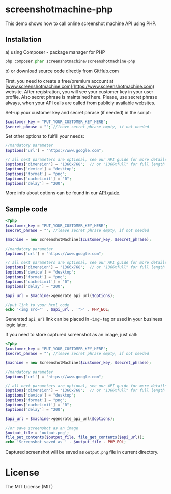 # screenshotmachine-php

This demo shows how to call online screenshot machine API using PHP.

## Installation

a) using Composer - package manager for PHP
```php
php composer.phar screenshotmachine/screenshotmachine-php
```
b) or download source code directly from GitHub.com

First, you need to create a free/premium account at [www.screenshotmachine.com](https://www.screenshotmachine.com) website. After registration, you will see your customer key in your user profile. Also secret phrase is maintained here. Please, use secret phrase always, when your API calls are called from publicly available websites.  

Set-up your customer key and secret phrase (if needed) in the script:

```php
$customer_key = "PUT_YOUR_CUSTOMER_KEY_HERE";
$secret_phrase = ""; //leave secret phrase empty, if not needed
```

Set other options to fulfill your needs: 

```php
//mandatory parameter
$options['url'] = "https://www.google.com";

// all next parameters are optional, see our API guide for more details
$options['dimension'] = "1366x768";  // or "1366xfull" for full length screenshot
$options['device'] = "desktop";
$options['format'] = "png";
$options['cacheLimit'] = "0";
$options['delay'] = "200";
```
More info about options can be found in our [API guide](https://www.screenshotmachine.com/apiguide.php).  

 Sample code
-----

```php
<?php
$customer_key = "PUT_YOUR_CUSTOMER_KEY_HERE";
$secret_phrase = ""; //leave secret phrase empty, if not needed

$machine = new ScreenshotMachine($customer_key, $secret_phrase);

//mandatory parameter
$options['url'] = "https://www.google.com";

// all next parameters are optional, see our API guide for more details
$options['dimension'] = "1366x768";  // or "1366xfull" for full length screenshot
$options['device'] = "desktop";
$options['format'] = "png";
$options['cacheLimit'] = "0";
$options['delay'] = "200";

$api_url = $machine->generate_api_url($options);

//put link to your html code
echo '<img src="' . $api_url . '">' . PHP_EOL; 
```
Generated ```api_url```  link can be placed in ```<img>``` tag or used in your business logic later.

If you need to store captured screenshot as an image, just call:

```php
<?php
$customer_key = "PUT_YOUR_CUSTOMER_KEY_HERE";
$secret_phrase = ""; //leave secret phrase empty, if not needed

$machine = new ScreenshotMachine($customer_key, $secret_phrase);

//mandatory parameter
$options['url'] = "https://www.google.com";

// all next parameters are optional, see our API guide for more details
$options['dimension'] = "1366x768";  // or "1366xfull" for full length screenshot
$options['device'] = "desktop";
$options['format'] = "png";
$options['cacheLimit'] = "0";
$options['delay'] = "200";

$api_url = $machine->generate_api_url($options);

//or save screenshot as an image
$output_file = 'output.png';
file_put_contents($output_file, file_get_contents($api_url));
echo 'Screenshot saved as ' . $output_file . PHP_EOL;
```

Captured screenshot will be saved as ```output.png``` file in current directory.

# License

The MIT License (MIT)    